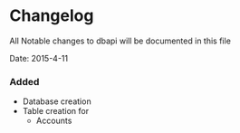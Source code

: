 # Changelog

All Notable changes to dbapi will be documented in this file

Date: 2015-4-11

### Added
- Database creation 
- Table creation for
    - Accounts



